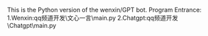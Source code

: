 This is the Python version of the wenxin/GPT bot.
Program Entrance:
1.Wenxin:qq频道开发\文心一言\main.py
2.Chatgpt:qq频道开发\Chatgpt\main.py